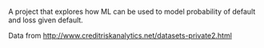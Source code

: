A project that explores how ML can be used to model probability of default and loss given default.

Data from http://www.creditriskanalytics.net/datasets-private2.html
